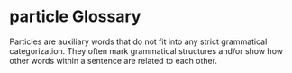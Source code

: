 # particle Glossary
Particles are auxiliary words that do not fit into any strict grammatical categorization.  They often mark grammatical structures and/or show how other words within a sentence are related to each other.